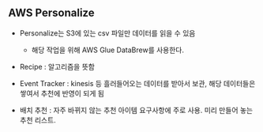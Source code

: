 ## AWS Personalize

- Personalize는 S3에 있는 csv 파일만 데이터를 읽을 수 있음

  - 해당 작업을 위해 AWS Glue DataBrew를 사용한다.

- Recipe : 알고리즘을 뜻함
- Event Tracker : kinesis 등 흘러들어오는 데이터를 받아서 보관, 해당 데이터들은 쌓여서 추천에 반영이 되게 됨

- 배치 추천 : 자주 바뀌지 않는 추천 아이템 요구사항에 주로 사용. 미리 만들어 놓는 추천 리스트.
